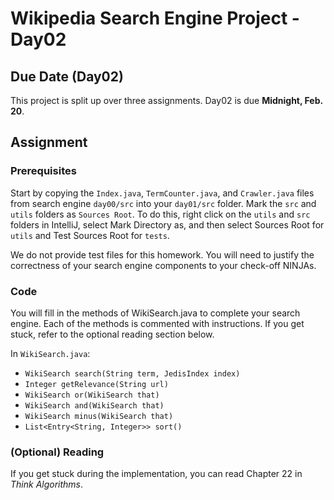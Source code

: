 # Wikipedia Search Engine Project - Day02

## Due Date (Day02)

This project is split up over three assignments.  Day02 is due **Midnight, Feb. 20**.

## Assignment

### Prerequisites

Start by copying the `Index.java`, `TermCounter.java`, and `Crawler.java` files from search engine `day00/src` into your `day01/src` folder. Mark the `src` and `utils` folders as `Sources Root`.  To do this, right click on the `utils` and `src` folders in IntelliJ, select Mark Directory as, and then select Sources Root for `utils` and Test Sources Root for `tests`.

We do not provide test files for this homework. You will need to justify the correctness of your search engine components to your check-off NINJAs.

### Code

You will fill in the methods of WikiSearch.java to complete your search engine.  Each of the methods is commented with instructions.  If you get stuck, refer to the optional reading section below.

In `WikiSearch.java`:

* `WikiSearch search(String term, JedisIndex index)`
* `Integer getRelevance(String url)`
* `WikiSearch or(WikiSearch that)`
* `WikiSearch and(WikiSearch that)`
* `WikiSearch minus(WikiSearch that)`
* `List<Entry<String, Integer>> sort()`


### (Optional) Reading

If you get stuck during the implementation, you can read Chapter 22 in *Think Algorithms*.
